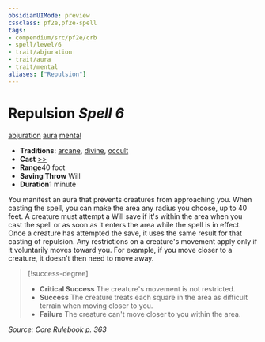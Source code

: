 ```yaml
---
obsidianUIMode: preview
cssclass: pf2e,pf2e-spell
tags:
- compendium/src/pf2e/crb
- spell/level/6
- trait/abjuration
- trait/aura
- trait/mental
aliases: ["Repulsion"]
---
```

# Repulsion *Spell 6*   
[abjuration](../../rules/traits/abjuration.md)  [aura](../../rules/traits/aura.md)  [mental](../../rules/traits/mental.md)  

- **Traditions**: [arcane](../../rules/traits/arcane.md), [divine](../../rules/traits/divine.md), [occult](../../rules/traits/occult.md)
- **Cast** [>>](../../rules/core-rulebook/chapter-9-playing-the-game.md#Actions "Two-Action") 
- **Range**40 foot
- **Saving Throw** Will
- **Duration**1 minute

You manifest an aura that prevents creatures from approaching you. When casting the spell, you can make the area any radius you choose, up to 40 feet. A creature must attempt a Will save if it's within the area when you cast the spell or as soon as it enters the area while the spell is in effect. Once a creature has attempted the save, it uses the same result for that casting of repulsion. Any restrictions on a creature's movement apply only if it voluntarily moves toward you. For example, if you move closer to a creature, it doesn't then need to move away.

> [!success-degree] 
> - **Critical Success** The creature's movement is not restricted.
> - **Success** The creature treats each square in the area as difficult terrain when moving closer to you.
> - **Failure** The creature can't move closer to you within the area.

*Source: Core Rulebook p. 363*